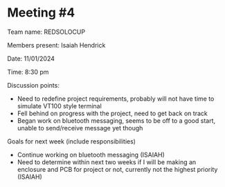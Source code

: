 # Meeting #4

Team name: REDSOLOCUP

Members present: Isaiah Hendrick

Date: 11/01/2024

Time: 8:30 pm

Discussion points: 

* Need to redefine project requirements, probably will not have time to simulate VT100 style terminal
* Fell behind on progress with the project, need to get back on track
* Began work on bluetooth messaging, seems to be off to a good start, unable to send/receive message yet though

Goals for next week (include responsibilities)

* Continue working on bluetooth messaging (ISAIAH)
* Need to determine within next two weeks if I will be making an enclosure and PCB for project or not, currently not the highest priority (ISAIAH)

